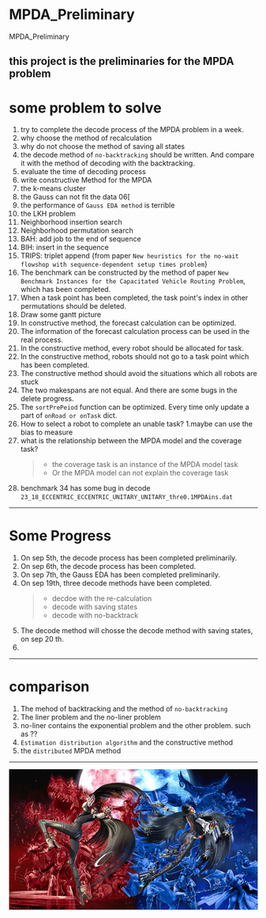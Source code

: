 # MPDA_Preliminary
MPDA_Preliminary


## this  project is the preliminaries for the MPDA problem

# some problem to solve

1. try to complete the decode process of the MPDA problem in a week.
2. why choose the method of recalculation
3. why do not choose the method of saving all states
4. the decode method of `no-backtracking` should be written. And compare it with the method of decoding with the backtracking.
4. evaluate the time of decoding process
5. write constructive Method for the MPDA
6. the k-means cluster
7. the Gauss can not fit the data 06[
8. the performance of `Gauss EDA method` is terrible
9. the LKH problem
10. Neighborhood insertion search
11. Neighborhood permutation search
12. BAH: add job to the end of sequence 
13. BIH: insert in the sequence
14. TRIPS: triplet append {from paper `New heuristics for the no-wait flowshop with sequence-dependent setup times problem`}
15. The benchmark can be constructed by the method of paper `New Benchmark Instances for the Capacitated Vehicle Routing Problem`, which has been completed.
16. When a task point has been completed, the task point's index in other permutations should be deleted.
17. Draw some  gantt picture
18. In constructive method, the forecast calculation can be optimized.
19. The information of  the forecast calculation process can be used in  the real process.
20. In the constructive method, every robot should be allocated for task.
21. In the constructive method, robots should not go to a task point which has been completed.
22. The constructive method should avoid the situations which all robots are stuck
23. The two makespans are not equal. And there are some bugs in the delete progress.
24. The `sortPrePeiod` function can be optimized. Every time only update a part of `onRoad or onTask` dict.
25. How to select a robot to complete an unable task? 1.maybe  can use the bias to measure
26. what is the relationship between the MPDA model and the coverage task?
	>- the coverage task is an instance of the MPDA model task
	>- Or the MPDA model can not explain the coverage task
27. benchmark 34 has some bug  in decode `23_18_ECCENTRIC_ECCENTRIC_UNITARY_UNITARY_thre0.1MPDAins.dat`


---

# Some Progress 
1. On sep 5th, the decode process has been completed preliminarily.
2. On sep 6th, the decode process has been completed.
3. On sep 7th, the Gauss EDA has been completed preliminarily.
4. On sep 19th, three decode methods have been completed.	
	>- decdoe with the re-calculation
	>- decode with saving states
 	>- decode with no-backtrack
5. The decode method will chosse the decode method with saving states, on sep 20 th.
6. 

---

# comparison 
1. The mehod of backtracking  and the method of `no-backtracking`
2. The liner problem and the no-liner problem 
3. no-liner contains the exponential problem and the other problem. such as ??
4. `Estimation distribution algorithm` and the constructive method
5. the `distributed` MPDA method 

***



![Image text](https://raw.githubusercontent.com/Tesla2fox/MPDA_Preliminary/master/png/__.jpg)


    